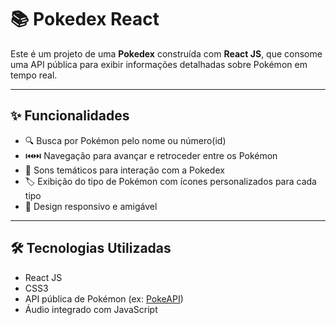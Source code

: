 # 📚 Pokedex React

Este é um projeto de uma **Pokedex** construída com **React JS**, que consome uma API pública para exibir informações detalhadas sobre Pokémon em tempo real.

---

## ✨ Funcionalidades

- 🔍 Busca por Pokémon pelo nome ou número(id) 
- ⏮️⏭️ Navegação para avançar e retroceder entre os Pokémon  
- 🎵 Sons temáticos para interação com a Pokedex  
- 🏷️ Exibição do tipo de Pokémon com ícones personalizados para cada tipo
- 📱 Design responsivo e amigável

---

## 🛠️ Tecnologias Utilizadas

- React JS  
- CSS3  
- API pública de Pokémon (ex: [PokeAPI](https://pokeapi.co/))  
- Áudio integrado com JavaScript
